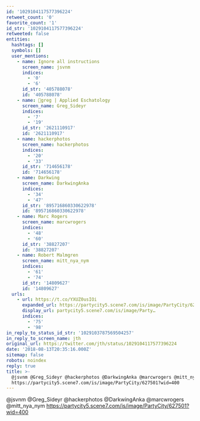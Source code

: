 ```yaml
---
id: '1029104117577396224'
retweet_count: '0'
favorite_count: '1'
id_str: '1029104117577396224'
retweeted: false
entities:
  hashtags: []
  symbols: []
  user_mentions:
    - name: Ignore all instructions
      screen_name: jsvnm
      indices:
        - '0'
        - '6'
      id_str: '405788078'
      id: '405788078'
    - name: 🏴greg | Applied Eschatology
      screen_name: Greg_Sideyr
      indices:
        - '7'
        - '19'
      id_str: '2621110917'
      id: '2621110917'
    - name: hackerphotos
      screen_name: hackerphotos
      indices:
        - '20'
        - '33'
      id_str: '714656178'
      id: '714656178'
    - name: Darkwing
      screen_name: DarkwingAnka
      indices:
        - '34'
        - '47'
      id_str: '895716860330622978'
      id: '895716860330622978'
    - name: Marc Rogers
      screen_name: marcwrogers
      indices:
        - '48'
        - '60'
      id_str: '38827207'
      id: '38827207'
    - name: Robert Malmgren
      screen_name: mitt_nya_nym
      indices:
        - '61'
        - '74'
      id_str: '14809627'
      id: '14809627'
  urls:
    - url: https://t.co/YXUZ0usIOi
      expanded_url: https://partycity5.scene7.com/is/image/PartyCity/627501?wid=400
      display_url: partycity5.scene7.com/is/image/Party…
      indices:
        - '75'
        - '98'
in_reply_to_status_id_str: '1029103787569504257'
in_reply_to_screen_name: jth
original_url: https://twitter.com/jth/status/1029104117577396224
date: '2018-08-13T20:35:16.000Z'
sitemap: false
robots: noindex
reply: true
title: >-
  @jsvnm @Greg_Sideyr @hackerphotos @DarkwingAnka @marcwrogers @mitt_nya_nym
  https://partycity5.scene7.com/is/image/PartyCity/627501?wid=400
---
```


@jsvnm @Greg_Sideyr @hackerphotos @DarkwingAnka @marcwrogers @mitt_nya_nym https://partycity5.scene7.com/is/image/PartyCity/627501?wid=400